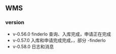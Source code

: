 ## WMS

### version
* v-0.56.0 finderlo
查询、入库完成，申请正在完成
* v-0.57.0 
入库和申请完成完成，，部分 -finderlo
* v-0.58.0
        日志和消息
